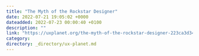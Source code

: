```yaml
---
title: "The Myth of the Rockstar Designer"
date: 2022-07-21 19:05:02 +0000
dateadded: 2022-07-23 00:00:40 +0100
description: ""
link: "https://uxplanet.org/the-myth-of-the-rockstar-designer-223ca3d34cf6?source=rss----819cc2aaeee0---4"
category:
directory: _directory/ux-planet.md
---
```

